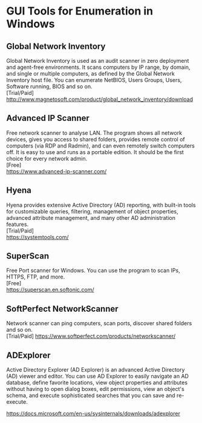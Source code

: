 # GUI Tools for Enumeration in Windows

## Global Network Inventory

Global Network Inventory is used as an audit scanner in zero deployment and agent-free environments. It scans computers by IP range, by domain, and single or multiple computers, as defined by the Global Network Inventory host file. You can enumerate NetBIOS, Users Groups, Users, Software running, BIOS and so on. <br>
[Trial/Paid]<br>
http://www.magnetosoft.com/product/global_network_inventory/download

## Advanced IP Scanner
Free network scanner to analyse LAN. The program shows all network devices, gives you access to shared folders, provides remote control of computers (via RDP and Radmin), and can even remotely switch computers off. It is easy to use and runs as a portable edition. It should be the first choice for every network admin.<br>
[Free]<br>
https://www.advanced-ip-scanner.com/

## Hyena
Hyena provides extensive Active Directory (AD) reporting, with built-in tools for customizable queries, filtering, management of object properties, advanced attribute management, and many other AD administration features.<br>
[Trial/Paid]<br>
https://systemtools.com/

## SuperScan
Free Port scanner for Windows. You can use the program to scan IPs, HTTPS, FTP, and more.<br>
[Free]<br>
https://superscan.en.softonic.com/

## SoftPerfect NetworkScanner
Network scanner can ping computers, scan ports, discover shared folders and so on.<br>
[Trial/Paid]
https://www.softperfect.com/products/networkscanner/

## ADExplorer
Active Directory Explorer (AD Explorer) is an advanced Active Directory (AD) viewer and editor. You can use AD Explorer to easily navigate an AD database, define favorite locations, view object properties and attributes without having to open dialog boxes, edit permissions, view an object's schema, and execute sophisticated searches that you can save and re-execute.

https://docs.microsoft.com/en-us/sysinternals/downloads/adexplorer